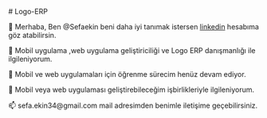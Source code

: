 <p># Logo-ERP </p>
<p>👋 Merhaba, Ben @Sefaekin beni daha iyi tanımak istersen <a href="https://www.linkedin.com/in/sefa-ekin-074b96151/" target="_blank">linkedin</a>  hesabıma göz atabilirsin. </p>
<p>👀 Mobil uygulama ,web uygulama geliştiriciliği ve Logo ERP danışmanlığı ile ilgileniyorum. </p>
<p>🌱 Mobil ve web uygulamaları için öğrenme sürecim henüz devam ediyor. </p>
<p>💞️ Mobil veya web uygulaması geliştirebileceğim işbirlikleriyle ilgileniyorum. </p>
<p>📫 sefa.ekin34@gmail.com mail adresimden benimle iletişime geçebilirsiniz.</p>
